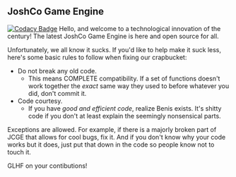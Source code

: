 ## JoshCo Game Engine
[![Codacy Badge](https://app.codacy.com/project/badge/Grade/2b68d54a278b4667849ef11578a6ff68)](https://app.codacy.com/gh/hotcocoaNcode/josh-engine/dashboard?utm_source=gh&utm_medium=referral&utm_content=&utm_campaign=Badge_grade)
Hello, and welcome to a technological innovation of the century! 
The latest JoshCo Game Engine is here and open source for all.

Unfortunately, we all know it sucks. If you'd like to help make it suck less, here's some basic rules to follow when fixing our crapbucket:

-  Do not break any old code.
   -  This means COMPLETE compatibility. If a set of functions doesn't work together the *exact* same way they used to before whatever you did, don't commit it.
-  Code courtesy.
   -  If you have *good and efficient code*, realize Benis exists. It's shitty code if you don't at least explain the seemingly nonsensical parts.

Exceptions are allowed. For example, if there is a majorly broken part of JCGE that allows for cool bugs, fix it. And if you don't know why your code works but it does, just put that down in the code so people know not to touch it.

GLHF on your contibutions!
